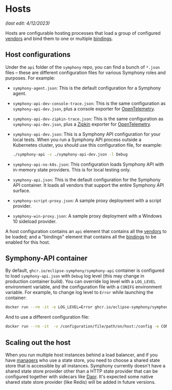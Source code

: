 # Hosts

_(last edit: 4/12/2023)_

Hosts are configurable hosting processes that load a group of configured [vendors](../vendors/overview.md) and bind them to one or multiple [bindings](../bindings/overview.md).

## Host configurations

Under the `api` folder of the `symphony` repo, you can find a bunch of `*.json` files – these are different configuration files for various Symphony roles and purposes. For example:

* `symphony-agent.json`: This is the default configuration for a Symphony agent.
* `symphony-api-dev-console-trace.json`: This is the same configuration as `symphony-api-dev.json`, plus a console exporter for [OpenTelemetry](https://opentelemetry.io/).
* `symphony-api-dev-zipkin-trace.json`: This is the same configuration as `symphony-api-dev.json`, plus a [Zipkin](https://zipkin.io/) exporter for [OpenTelemetry](https://opentelemetry.io/).
* `symphony-api-dev.json`: This is a Symphony API configuration for your local tests. When you run a Symphony API process outside a Kubernetes cluster, you should use this configuration file, for example:

  ```bash
  ./symphony-api -c ./symphony-api-dev.json -l Debug
  ```

* `symphony-api-no-k8s.json`: This configuration loads Symphony API with in-memory state providers. This is for local testing only.
* `symphony-api.json`: This is the default configuration for the Symphony API container. It loads all vendors that support the entire Symphony API surface.
* `symphony-script-proxy.json`: A sample proxy deployment with a script provider.
* `symphony-win-proxy.json`: A sample proxy deployment with a Windows 10 sideload provider.

A host configuration contains an `api` element that contains all the [vendors](../vendors/overview.md) to be loaded; and a "bindings" element that contains all the [bindings](../bindings/overview.md) to be enabled for this host.

## Symphony-API container

By default, `ghcr.io/eclipse-symphony/symphony-api` container is configured to load `symphony-api.json` with `Debug` log level (this may change in production container build). You can override log level with a `LOG_LEVEL` environment variable, and the configuration file with a `CONIFG` environment variable. For example, to change log level to `Error` while launching the container:

```bash
docker run --rm -it -e LOG_LEVEL=Error ghcr.io/eclipse-symphony/symphony-api:latest
```

And to use a different configuration file:

```bash
docker run --rm -it  -v /configuration/file/path/on/host:/config -e CONFIG=/config/symphony-api-dev.json ghcr.io/eclipse-symphony/symphony-api:latest
```

## Scaling out the host

When you run multiple host instances behind a load balancer, and if you have [managers](../managers/overview.md) who use a state store, you need to choose a shared state store that is accessible by all instances. Symphony currently doesn't have a shared state store provider other than a HTTP state provider that can be configured together with sidecars like [Dapr](https://dapr.io/). It's expected some native shared state store provider (like Redis) will be added in future versions.
